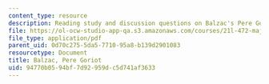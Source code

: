 ```yaml
---
content_type: resource
description: Reading study and discussion questions on Balzac's Pere Goriot.
file: https://ol-ocw-studio-app-qa.s3.amazonaws.com/courses/21l-472-major-european-novels-fall-2008/94770b0594bf7d92959dc5d741af3633_balzac.pdf
file_type: application/pdf
parent_uid: 0d70c275-5da5-7710-95a8-b139d2901083
resourcetype: Document
title: Balzac, Pere Goriot
uid: 94770b05-94bf-7d92-959d-c5d741af3633
---
```

